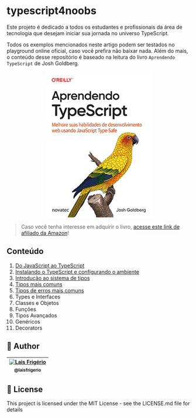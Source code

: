 # typescript4noobs

Este projeto é dedicado a todos os estudantes e profissionais da área de tecnologia que desejam iniciar sua jornada no universo TypeScript.

Todos os exemplos mencionados neste artigo podem ser testados no playground online oficial, caso você prefira não baixar nada. Além do mais, o conteúdo desse repositório é baseado na leitura do livro `Aprendendo TypeScript` de Josh Goldberg.

<p align="center">
  <a><img src="./assets/livro-capa-aprendendo-typescript.jpg" alt="Agregador de links" title="Agregador de links"></a>
</p>

> Caso você tenha interesse em adquirir o livro, [acesse este link de afiliado da Amazon](https://amzn.to/3Sp3Kfk)!

## Conteúdo

1. [Do JavaScript ao TypeScript](./conteudo/001-o-que-e-typescript.md)
2. [Instalando o TypeScript e configurando o ambiente](./conteudo/002-instalacao.md)
3. [Introdução ao sistema de tipos](./conteudo/003-sistema-de-tipos.md)
4. [Tipos mais comuns](./conteudo/004-tipos-comuns.md)
5. [Tipos de erros mais comuns](./conteudo/005-tipos-de-erros.md)
6. Types e Interfaces
7. Classes e Objetos
8. Funções
9. Tipos Avançados
10. Genéricos
11. Decorators

## 👩 Author

| [<img src="https://avatars.githubusercontent.com/u/20709086?v=4" width="100px;" alt="Lais Frigério"/><br /><sub><b>@laisfrigerio</b></sub>](https://instagram.com/laisfrigerio)<br /> |
| :-----------------------------------------------------------------------------------------------------------------------------------------------------------------------------------: |

## 📄 License

This project is licensed under the MIT License - see the LICENSE.md file for details
